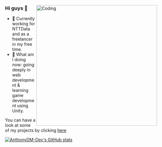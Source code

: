 <div>

  <img align="right" alt="Coding" width="400" src="https://www.kevinwanke.com/wp-content/uploads/2021/06/marcel-friedrich-XC_28Kk25F0-unsplash.jpg">

  ### Hi guys 👋

  - 🔭 Currently working for NTTData and as a freelancer in my free time.
  - 🌱 What am I doing now: going deeply in web development & learning game development using Unity.

  You can have a look at some of my projects by clicking [here](https://beacons.ai/anthonydm_dev)

</div>

<!--![](https://komarev.com/ghpvc/?username=AnthonyDM-Dev)-->
  
[![AnthonyDM-Dev's GitHub stats](https://github-readme-stats.vercel.app/api?username=AnthonyDM-Dev)](https://github.com/AnthonyDM-Dev/github-readme-stats)

